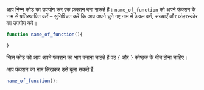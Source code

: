 आप निम्न कोड का उपयोग कर एक फ़ंक्शन बना सकते हैं। `name_of_function` को अपने फंक्शन के नाम से प्रतिस्थापित करें – सुनिश्चित करें कि आप अपने चुने गए नाम में केवल वर्ण, संख्याएँ और अंडरस्कोर का उपयोग करें।

```javascript
function name_of_function(){

}
```

जिस कोड को आप अपने फंक्शन का भाग बनाना चाहते हैं वह `{` और `}` कोष्ठक के बीच होना चाहिए।

आप फंक्शन का नाम लिखकर उसे बुला सकते हैं:

```javascript
name_of_function();
```